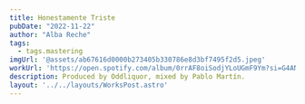 ```yaml
---
title: Honestamente Triste
pubDate: "2022-11-22"
author: "Alba Reche"
tags:
  - tags.mastering
imgUrl: '@assets/ab67616d0000b273405b330786e8d3bf7495f2d5.jpeg'
workUrl: 'https://open.spotify.com/album/0rrAF8oiSodjYLoUGmF9Ym?si=G4AN_MuyQKGhIhzp0UM5rw'
description: Produced by Oddliquor, mixed by Pablo Martín.
layout: '../../layouts/WorksPost.astro'
---
```

